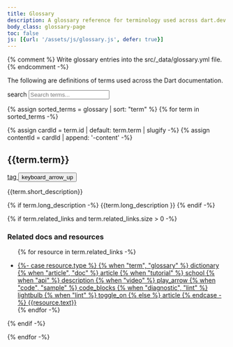 ```yaml
---
title: Glossary
description: A glossary reference for terminology used across dart.dev.
body_class: glossary-page
toc: false
js: [{url: '/assets/js/glossary.js', defer: true}]
---
```


{% comment %}
  Write glossary entries into the src/_data/glossary.yml file.
{% endcomment -%}

The following are definitions of terms used across the Dart documentation.

<section id="filter-and-search" class="hidden">
  <div class="search-row">
    <div class="search-wrapper">
      <span class="material-symbols leading-icon" aria-hidden="true">search</span>
      <input type="search" placeholder="Search terms..." aria-label="Search terms by name...">
    </div>
  </div>
</section>


<section id="content-search-results">
<div class="card-list">

{% assign sorted_terms = glossary | sort: "term" %}
{% for term in sorted_terms -%}

{% assign cardId = term.id | default: term.term | slugify -%}
{% assign contentId = cardId | append: '-content' -%}
<div class="card outlined-card glossary-card expandable-card" id="{{cardId}}"
  data-partial-matches="{{term.term | downcase}}" data-full-matches="{{term.alternate | default: '' | join: ',' | downcase}}">
<div class="card-header">
<h2 class="card-title">{{term.term}}</h2>

<div class="card-header-buttons">
  <a class="share-button icon-button" href="#{{cardId}}" title="Link to card" aria-label="Link to {{term.term}} card">
    <span class="material-symbols" aria-hidden="true">tag</span>
  </a>
  <button
    class="expand-button icon-button"
    aria-expanded="true"
    aria-controls="{{contentId}}"
    title="Expand or collapse card"
    aria-label="Expand or collapse {{term.term}} card">
    <span class="material-symbols" aria-hidden="true">keyboard_arrow_up</span>
  </button>
</div>
</div>
<div class="initial-content">

{{term.short_description}}

</div>
<div id="{{cardId}}-content" class="expandable-content">

{% if term.long_description -%}
{{term.long_description }}
{% endif -%}

{% if term.related_links and term.related_links.size > 0 -%}
<div>
<h3 class="no_toc details-header">Related docs and resources</h3>


<ul class="resources-list">

{% for resource in term.related_links -%}
<li>
<a href="{{resource.link}}" class="filled-button">
<span class="material-symbols" aria-hidden="true">
{%- case resource.type %}
  {% when "term", "glossary" %}
    dictionary
  {% when "article", "doc" %}
    article
  {% when "tutorial" %}
    school
  {% when "api" %}
    description
  {% when "video" %}
    play_arrow
  {% when "code", "sample" %}
    code_blocks
  {% when "diagnostic", "lint" %}
    lightbulb
  {% when "lint" %}
    toggle_on
  {% else %}
    article
{% endcase -%}
</span>
<span>{{resource.text}}</span>
</a>
</li>
{% endfor -%}

</ul>

</div>
{% endif -%}

</div>
</div>

{% endfor -%}
</div>
</section>
